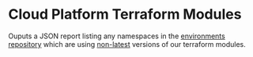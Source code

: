 # Cloud Platform Terraform Modules

Ouputs a JSON report listing any namespaces in the [environments repository]
which are using [non-latest] versions of our terraform modules.

[environments repository]: https://github.com/ministryofjustice/cloud-platform-environments
[non-latest]: https://github.com/ministryofjustice/cloud-platform/blob/main/architecture-decision-record/015-Keeping-Terraform-modules-up-to-date.md#keeping-terraform-modules-up-to-date

